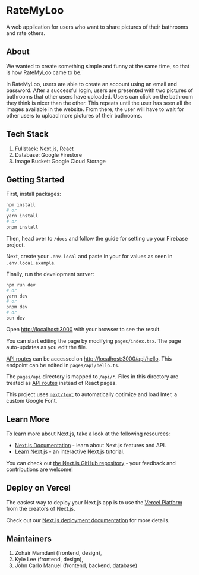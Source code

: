 # RateMyLoo

<!-- TODO: add a screenshot of the main page here -->

A web application for users who want to share pictures of their bathrooms and rate others.

## About

We wanted to create something simple and funny at the same time, so that is how RateMyLoo came to be.

In RateMyLoo, users are able to create an account using an email and password. After a successful login, users are presented with two pictures of bathrooms that other users have uploaded. Users can click on the bathroom they think is nicer than the other. This repeats until the user has seen all the images available in the website. From there, the user will have to wait for other users to upload more pictures of their bathrooms.

## Tech Stack

1. Fullstack: Next.js, React
2. Database: Google Firestore
3. Image Bucket: Google Cloud Storage

## Getting Started

First, install packages:

```bash
npm install
# or
yarn install
# or
pnpm install
```

Then, head over to `/docs` and follow the guide for setting up your Firebase project.

Next, create your `.env.local` and paste in your for values as seen in `.env.local.example`.

Finally, run the development server:

```bash
npm run dev
# or
yarn dev
# or
pnpm dev
# or
bun dev
```

Open [http://localhost:3000](http://localhost:3000) with your browser to see the result.

You can start editing the page by modifying `pages/index.tsx`. The page auto-updates as you edit the file.

[API routes](https://nextjs.org/docs/api-routes/introduction) can be accessed on [http://localhost:3000/api/hello](http://localhost:3000/api/hello). This endpoint can be edited in `pages/api/hello.ts`.

The `pages/api` directory is mapped to `/api/*`. Files in this directory are treated as [API routes](https://nextjs.org/docs/api-routes/introduction) instead of React pages.

This project uses [`next/font`](https://nextjs.org/docs/basic-features/font-optimization) to automatically optimize and load Inter, a custom Google Font.

## Learn More

To learn more about Next.js, take a look at the following resources:

- [Next.js Documentation](https://nextjs.org/docs) - learn about Next.js features and API.
- [Learn Next.js](https://nextjs.org/learn) - an interactive Next.js tutorial.

You can check out [the Next.js GitHub repository](https://github.com/vercel/next.js/) - your feedback and contributions are welcome!

## Deploy on Vercel

The easiest way to deploy your Next.js app is to use the [Vercel Platform](https://vercel.com/new?utm_medium=default-template&filter=next.js&utm_source=create-next-app&utm_campaign=create-next-app-readme) from the creators of Next.js.

Check out our [Next.js deployment documentation](https://nextjs.org/docs/deployment) for more details.

## Maintainers

1. Zohair Mamdani (frontend, design),
2. Kyle Lee (frontend, design),
3. John Carlo Manuel (frontend, backend, database)
